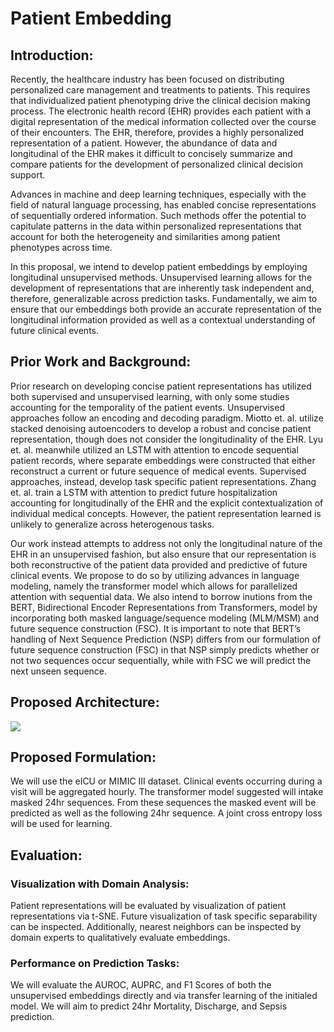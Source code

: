# Patient Embedding 
## Introduction:

Recently, the healthcare industry has been focused on distributing personalized care management and treatments to patients. This requires that individualized patient phenotyping drive the clinical decision making process. The electronic health record (EHR) provides each patient with a digital representation of the medical information collected over the course of their encounters. The EHR, therefore, provides a highly personalized representation of a patient. However, the abundance of data and longitudinal of the EHR makes it difficult to concisely summarize and compare patients for the development of personalized clinical decision support.

Advances in machine and deep learning techniques, especially with the field of natural language processing, has enabled concise representations of sequentially ordered information. Such methods offer the potential to capitulate patterns in the data within personalized representations that account for both the heterogeneity and similarities among patient phenotypes across time.

In this proposal, we intend to develop patient embeddings by employing longitudinal unsupervised methods. Unsupervised learning allows for the development of representations that are inherently task independent and, therefore, generalizable across prediction tasks. Fundamentally, we aim to ensure that our embeddings both provide an accurate representation of the longitudinal information provided as well as a contextual understanding of future clinical events.  

## Prior Work and Background:

Prior research on developing concise patient representations has utilized both supervised and unsupervised learning, with only some studies accounting for the temporality of the patient events. Unsupervised approaches follow an encoding and decoding paradigm. Miotto et. al. utilize stacked denoising autoencoders to develop a robust and concise patient representation, though does not consider the longitudinality of the EHR. Lyu et. al. meanwhile utilized an LSTM with attention to encode sequential patient records, where separate embeddings were constructed that either reconstruct a current or future sequence of medical events. Supervised approaches, instead, develop task specific patient representations. Zhang et. al. train a LSTM with attention to predict future hospitalization accounting for longitudinally of the EHR and the explicit contextualization of individual medical concepts. However, the patient representation learned is unlikely to generalize across heterogenous tasks.

Our work instead attempts to address not only the longitudinal nature of the EHR in an unsupervised fashion, but also ensure that our representation is both reconstructive of the patient data provided and predictive of future clinical events. We propose to do so by utilizing advances in language modeling, namely the transformer model which allows for parallelized attention with sequential data. We also intend to borrow inutions from the BERT, Bidirectional Encoder Representations from Transformers, model by incorporating both masked language/sequence modeling (MLM/MSM) and future sequence construction (FSC). It is important to note that BERT’s handling of Next Sequence Prediction (NSP) differs from our formulation of future sequence construction (FSC) in that NSP simply predicts whether or not two sequences occur sequentially, while with FSC we will predict the next unseen sequence.

## Proposed Architecture:

![](https://github.com/neiljethani/EHR/blob/master/patient_embedding/PTE_architecture.png)

## Proposed Formulation:

We will use the eICU or MIMIC III dataset. Clinical events occurring during a visit will be aggregated hourly. The transformer model suggested will intake masked 24hr sequences. From these sequences the masked event will be predicted as well as the following 24hr sequence. A joint cross entropy loss will be used for learning.

## Evaluation:

### Visualization with Domain Analysis:

Patient representations will be evaluated by visualization of patient representations via t-SNE. Future visualization of task specific separability can be inspected. Additionally, nearest neighbors can be inspected by domain experts to qualitatively evaluate embeddings.

### Performance on Prediction Tasks:

We will evaluate the AUROC, AUPRC, and F1 Scores of both the unsupervised embeddings directly and via transfer learning of the initialed model. We will aim to predict 24hr Mortality, Discharge, and Sepsis prediction.
